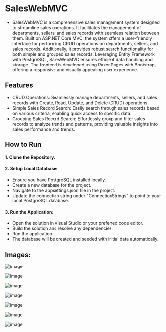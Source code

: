# SalesWebMVC
- SalesWebMVC is a comprehensive sales management system designed to streamline sales operations. It facilitates the management of departments, sellers, and sales records with seamless relation between them. Built on ASP.NET Core MVC, the system offers a user-friendly interface for performing CRUD operations on departments, sellers, and sales records. Additionally, it provides robust search functionality for both simple and grouped sales records. Leveraging Entity Framework with PostgreSQL, SalesWebMVC ensures efficient data handling and storage. The frontend is developed using Razor Pages with Bootstrap, offering a responsive and visually appealing user experience.

## Features
  
- CRUD Operations: Seamlessly manage departments, sellers, and sales records with Create, Read, Update, and Delete (CRUD) operations.
- Simple Sales Record Search: Easily search through sales records based on various criteria, enabling quick access to specific data.
- Grouping Sales Record Search: Effortlessly group and filter sales records to analyze trends and patterns, providing valuable insights into sales performance and trends.

## How to Run
#### 1. Clone the Repository.
#### 2. Setup Local Database:
- Ensure you have PostgreSQL installed locally.
- Create a new database for the project.
- Navigate to the appsettings.json file in the project.
- Update the connection string under "ConnectionStrings" to point to your local PostgreSQL database.
#### 3. Run the Application:
- Open the solution in Visual Studio or your preferred code editor.
- Build the solution and resolve any dependencies.
- Run the application. 
- The database will be created and seeded with initial data automatically.

## Images:

![image](https://github.com/gtadayukey/SalesWebMVC/assets/100155376/bfb77e6a-a600-437d-943e-8af165917814)

![image](https://github.com/gtadayukey/SalesWebMVC/assets/100155376/8cd78d01-15fa-40bf-a266-9efa9569ca3a)

![image](https://github.com/gtadayukey/SalesWebMVC/assets/100155376/1dd557ab-8e01-484b-a6d0-cc77e0ca8a01)

![image](https://github.com/gtadayukey/SalesWebMVC/assets/100155376/68d7a439-6b6c-4ace-ae3e-15e0b4b31c0b)

![image](https://github.com/gtadayukey/SalesWebMVC/assets/100155376/0ef44551-0c7e-4d12-85f5-d4f992a9ccba)

![image](https://github.com/gtadayukey/SalesWebMVC/assets/100155376/8b5df384-527f-48fd-ae64-f05719203764)

![image](https://github.com/gtadayukey/SalesWebMVC/assets/100155376/8bf27f14-0c5a-45a8-9b63-f7d664219040)





